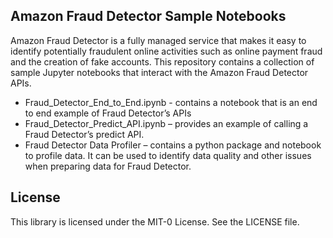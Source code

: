 ## Amazon Fraud Detector Sample Notebooks 


Amazon Fraud Detector is a fully managed service that makes it easy to identify potentially fraudulent online activities such as online payment fraud and the creation of fake accounts. This repository contains a collection of sample Jupyter
notebooks that interact with the Amazon Fraud Detector APIs.  

-	Fraud_Detector_End_to_End.ipynb - contains a notebook that is an end to end example of Fraud Detector’s APIs
- Fraud_Detector_Predict_API.ipynb –  provides an example of calling a Fraud Detector’s predict API.
- Fraud Detector Data Profiler – contains a python package and notebook to profile data. It can be used to identify data quality and other issues when preparing data for Fraud Detector.




## License

This library is licensed under the MIT-0 License. See the LICENSE file.

